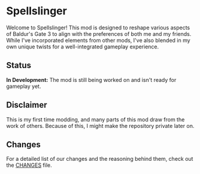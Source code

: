 # Spellslinger

Welcome to Spellslinger! This mod is designed to reshape various
aspects of Baldur's Gate 3 to align with the preferences of both me
and my friends. While I've incorporated elements from other mods,
I've also blended in my own unique twists for a well-integrated
gameplay experience.

## Status
**In Development:** The mod is still being worked on and isn't ready
for gameplay yet.

## Disclaimer
This is my first time modding, and many parts of this mod draw from
the work of others. Because of this, I might make the repository
private later on.

## Changes
For a detailed list of our changes and the reasoning behind them, check out the [CHANGES](CHANGES.md) file.
